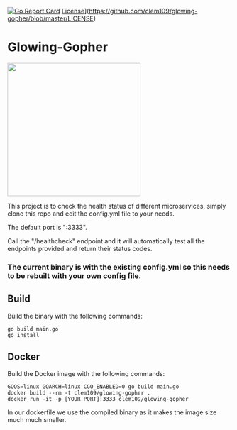 [![Go Report Card](https://goreportcard.com/badge/clem109/glowing-gopher)](https://goreportcard.com/report/clem109/glowing-gopher)
[License](https://img.shields.io/badge/License-MIT-blue.svg)](https://github.com/clem109/glowing-gopher/blob/master/LICENSE)
# Glowing-Gopher

<img src="../master/gopher.jpeg?raw=true" width="300" height="300" />

This project is to check the health status of different microservices, simply clone this repo and edit the config.yml file to your needs.

The default port is ":3333".

Call the "/healthcheck" endpoint and it will automatically test all the endpoints provided and return their status codes.

### The current binary is with the existing config.yml so this needs to be rebuilt with your own config file.

## Build

Build the binary with the following commands:

```
go build main.go
go install
```

## Docker

Build the Docker image with the following commands:

```
GOOS=linux GOARCH=linux CGO_ENABLED=0 go build main.go
docker build --rm -t clem109/glowing-gopher .
docker run -it -p [YOUR PORT]:3333 clem109/glowing-gopher
```

In our dockerfile we use the compiled binary as it makes the image size much much smaller.
